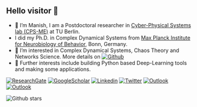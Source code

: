 ## Hello visitor 👋
- 🔭 I’m Manish, I am a Postdoctoral researcher in [Cyber-Physical Systems lab (CPS-ME)](https://www.tu.berlin/cpsme) at TU Berlin.
-  I did my Ph.D. in Complex Dynamical Systems from [Max Planck Institute for Neurobiology of Behavior](https://mpinb.mpg.de/en/), Bonn, Germany.
- 👀 I’m interested in Complex Dynamical Systems, Chaos Theory and Networks Science. More details on [![Github](https://img.shields.io/badge/website-maneesh51.github.io-orange)](https://maneesh51.github.io/)
- 🌱 Further interests include building Python based Deep-Learning tools and making some applications.


<!--
**maneesh51/maneesh51** is a ✨ _special_ ✨ repository because its `README.md` (this file) appears on your GitHub profile.

Here are some ideas to get you started:

<!-- Your badges
You can use the website to generate badges: https://shields.io/
-->

<!-- [![Github](https://img.shields.io/badge/-Github-000?style=flat&logo=Github&logoColor=white)](https://github.com/maneesh51) -->

[![ResearchGate](https://img.shields.io/badge/-ResearchGate-green?style=flat&logo=ResearchGate&logoColor=white)](https://www.researchgate.net/profile/Manish-Yadav-16)
[![GoogleScholar](https://img.shields.io/badge/-Google%20Scholar-9cf?style=flat&logo=Google&logoColor=white)](https://scholar.google.com/citations?hl=en&user=X6MgHskAAAAJ)
[![Linkedin](https://img.shields.io/badge/-LinkedIn-blue?style=flat&logo=Linkedin&logoColor=white)](https://www.linkedin.com/in/manishyadav51/)
[![Twitter](https://img.shields.io/twitter/url?style=social&url=https://twitter.com/KristinaUlicna)](https://twitter.com/manish_yadav4)
[![Outlook](https://img.shields.io/badge/Resume-2022-Green)](https://maneesh51.github.io/resume/)
[![Outlook](https://img.shields.io/badge/-Outlook-0078D4?style=flat&logo=Microsoft-Outlook&logoColor=white)](mailto:manish.yadav83@outlook.com)



![Github stars](https://img.shields.io/github/stars/maneesh51?style=social)
